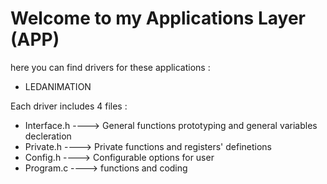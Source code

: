 # Welcome to my Applications Layer (APP)


here you can find drivers for these applications :


-  LEDANIMATION 



Each driver includes 4 files :

- Interface.h  ---->     General functions prototyping and general variables decleration
- Private.h    ---->     Private functions and registers' definetions
- Config.h     ---->     Configurable options for user
- Program.c    ---->     functions and coding 
